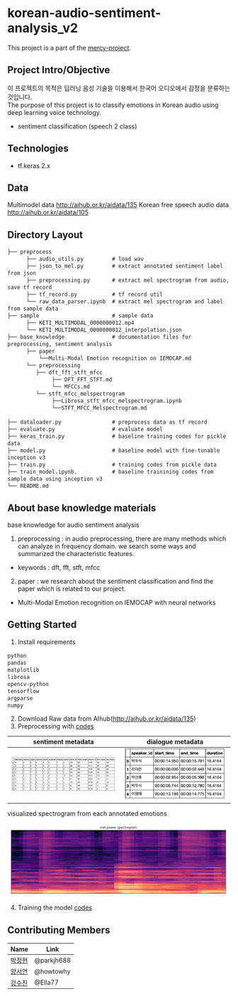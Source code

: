# korean-audio-sentiment-analysis_v2
This project is a part of the [mercy-project](https://github.com/mercy-project).

## Project Intro/Objective
이 프로젝트의 목적은 딥러닝 음성 기술을 이용해서 한국어 오디오에서 감정을 분류하는 것입니다.  
The purpose of this project is to classify emotions in Korean audio using deep learning voice technology.
 * sentiment classification (speech 2 class)

## Technologies
* tf.keras 2.x

## Data
Multimodel data http://aihub.or.kr/aidata/135
Korean free speech audio data http://aihub.or.kr/aidata/105

## Directory Layout

    ├── preprocess                
          ├── audio_utils.py         # load wav
          ├── json_to_mel.py         # extract annotated sentiment label from json
          ├── preprocessing.py       # extract mel spectrogram from audio, save tf record
          ├── tf_record.py           # tf record util
          └── raw_data_parser.ipynb  # extract mel spectrogram and label from sample data
    ├── sample                       # sample data
          ├── KETI_MULTIMODAL_0000000012.mp4
          └── KETI_MULTIMODAL_0000000012_interpolation.json
    ├── base_knowledge               # documentation files for preprocessing, sentiment analysis
          ├── paper 
              └──Multi-Modal Emotion recognition on IEMOCAP.md 
          └── preprocessing 
             ├── dft_fft_stft_mfcc             
                  ├── DFT_FFT_STFT.md          
                  └── MFCCs.md              
             └── stft_mfcc_melspectrogram
                  ├──Librosa_stft_mfcc_melspectrogram.ipynb
                  └──STFT_MFCC_Melspectrogram.md
         
    ├── dataloader.py                # preprocess data as tf record
    ├── evaluate.py                  # evaluate model
    ├── keras_train.py               # baseline training codes for pickle data
    ├── model.py                     # baseline model with fine-tunable inception v3
    ├── train.py                     # training codes from pickle data
    ├── train_model.ipynb.           # baseline trainining codes from sample data using inception v3
    └── README.md


## About base knowledge materials

base knowledge for audio sentiment analysis
  1) preprocessing : in audio preprocessing, there are many methods
  which can analyze in frequency domain. we search some ways and summarized the
  characteristic features.
  * keywords : dft, fft, stft, mfcc 
  
  2) paper : we research about the sentiment classification and find the paper which is 
  related to our project. 
  * Multi-Modal Emotion recognition on IEMOCAP with neural networks


## Getting Started
1. Install requirements
```shell
python
pandas
matplotlib
librosa
opencv-python
tensorflow
argparse
numpy
```
2. Download Raw data from AIhub(http://aihub.or.kr/aidata/135)
3. Preprocessing with [codes](preprocess/raw_data_parser.ipynb)

|    sentiment metadata        | dialogue metadata      | 
|------------|-------------| 
|<img src="https://github.com/Ella77/korean-audio-sentiment-analysis/blob/master/image/sample_sentiment.png" width="500"> |  <img src="https://github.com/Ella77/korean-audio-sentiment-analysis/blob/master/image/sample_dialogue.png" width="500"> |


visualized spectrogram from each annotated emotions 

<img src='https://github.com/Ella77/korean-audio-sentiment-analysis/blob/master/image/sample_mel.png' width=500 />

4. Training the model [codes](train_model.ipynb)



## Contributing Members
|Name     |   Link          | 
|---------|-----------------|
|[박정현](https://github.com/parkjh688)| @parkjh688       |
|[양서연](https://github.com/howtowhy) |     @howtowhy   |
|[강수진](https://github.com/Ella77) |     @Ella77   |
